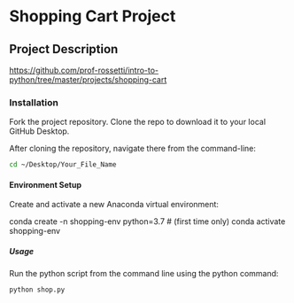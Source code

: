 # Shopping Cart Project 

## Project Description 
https://github.com/prof-rossetti/intro-to-python/tree/master/projects/shopping-cart


### Installation
Fork the project repository.
Clone the repo to download it to your local GitHub Desktop. 


After cloning the repository, navigate there from the command-line:
```sh
cd ~/Desktop/Your_File_Name
```

#### Environment Setup
Create and activate a new Anaconda virtual environment:

conda create -n shopping-env python=3.7 # (first time only)
conda activate shopping-env

##### Usage
Run the python script from the command line using the python command: 

```sh
python shop.py
```